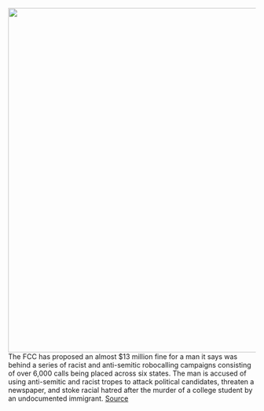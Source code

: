 <img src='https://cdn.vox-cdn.com/thumbor/6HSdzKI62DZkiidEIZbHtZj0XcM=/0x0:2040x1360/1200x800/filters:focal(857x517:1183x843)/cdn.vox-cdn.com/uploads/chorus_image/image/66225511/DSCF2964.0.jpg' width='700px' /><br/>
The FCC has proposed an almost $13 million fine for a man it says was behind a series of racist and anti-semitic robocalling campaigns consisting of over 6,000 calls being placed across six states. The man is accused of using anti-semitic and racist tropes to attack political candidates, threaten a newspaper, and stoke racial hatred after the murder of a college student by an undocumented immigrant.
<a href='https://www.theverge.com/2020/1/31/21116547/fcc-fine-13-million-robocaller-harassment-campaign'> Source <a/>